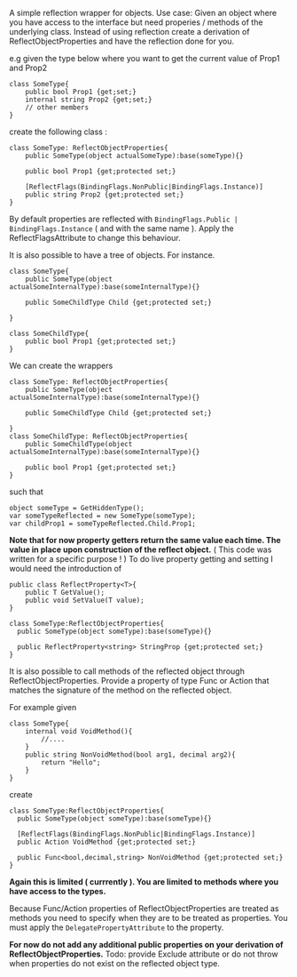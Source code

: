 A simple reflection wrapper for objects.
Use case:
Given an object where you have access to the interface but need properies / methods of the underlying class.
Instead of using reflection create a derivation of ReflectObjectProperties and have the reflection done for you.

e.g given the type below where you want to get the current value of Prop1 and Prop2
```
class SomeType{
	public bool Prop1 {get;set;}
	internal string Prop2 {get;set;}
	// other members
}
```

create the following class :
```
class SomeType: ReflectObjectProperties{
	public SomeType(object actualSomeType):base(someType){}

	public bool Prop1 {get;protected set;}

	[ReflectFlags(BindingFlags.NonPublic|BindingFlags.Instance)]
	public string Prop2 {get;protected set;}
}
```

By default properties are reflected with ```BindingFlags.Public | BindingFlags.Instance``` ( and with the same name ).  Apply the ReflectFlagsAttribute to change this behaviour.

It is also possible to have a tree of objects.  For instance.

```
class SomeType{
	public SomeType(object actualSomeInternalType):base(someInternalType){}

	public SomeChildType Child {get;protected set;}

}

class SomeChildType{
	public bool Prop1 {get;protected set;}
}
```

We can create the wrappers
```
class SomeType: ReflectObjectProperties{
	public SomeType(object actualSomeInternalType):base(someInternalType){}

	public SomeChildType Child {get;protected set;}

}
class SomeChildType: ReflectObjectProperties{
	public SomeChildType(object actualSomeInternalType):base(someInternalType){}

	public bool Prop1 {get;protected set;}
}
```

such that
```
object someType = GetHiddenType();
var someTypeReflected = new SomeType(someType);
var childProp1 = someTypeReflected.Child.Prop1;
```

**Note that for now property getters return the same value each time.  The value in place upon construction of the reflect object.**
( This code was written for a specific purpose ! )
To do live property getting and setting I would need the introduction of

```
public class ReflectProperty<T>{
	public T GetValue();
	public void SetValue(T value);
}

class SomeType:ReflectObjectProperties{
  public SomeType(object someType):base(someType){}

  public ReflectProperty<string> StringProp {get;protected set;}
}

```


It is also possible to call methods of the reflected object through ReflectObjectProperties.
Provide a property of type Func or Action that matches the signature of the method on the reflected object.

For example given 
```
class SomeType{
	internal void VoidMethod(){
		//....
	}
	public string NonVoidMethod(bool arg1, decimal arg2){
		return "Hello";
	}
}
```

create
```
class SomeType:ReflectObjectProperties{
  public SomeType(object someType):base(someType){}

  [ReflectFlags(BindingFlags.NonPublic|BindingFlags.Instance)]
  public Action VoidMethod {get;protected set;}

  public Func<bool,decimal,string> NonVoidMethod {get;protected set;}
}
```

**Again this is limited ( currrently ).  You are limited to methods where you have access to the types.**

Because Func/Action properties of ReflectObjectProperties are treated as methods you need to specify when they are to be treated as properties.
You must apply the ```DelegatePropertyAttribute``` to the property.

**For now do not add any additional public properties on your derivation of ReflectObjectProperties.**
Todo: provide Exclude attribute or do not throw when properties do not exist on the reflected object type.




